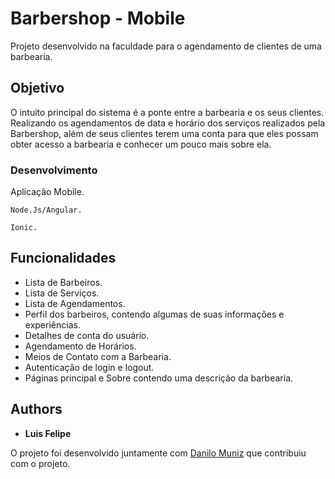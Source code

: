 # Barbershop - Mobile

Projeto desenvolvido na faculdade para o agendamento de clientes de uma barbearia.

## Objetivo

O intuito principal do sistema é a ponte entre a barbearia e os seus clientes. 
Realizando os agendamentos de data e horário dos serviços realizados pela Barbershop, 
além de seus clientes terem uma conta para que eles possam obter acesso a barbearia e conhecer um pouco mais sobre ela.

### Desenvolvimento

Aplicação Mobile.

```
Node.Js/Angular.
```
```
Ionic.
```

## Funcionalidades

* Lista de Barbeiros.
* Lista de Serviços.
* Lista de Agendamentos.
* Perfil dos barbeiros, contendo algumas de suas informações e experiências.
* Detalhes de conta do usuário.
* Agendamento de Horários.
* Meios de Contato com a Barbearia.
* Autenticação de login e logout.
* Páginas principal e Sobre contendo uma descrição da barbearia.


## Authors

* **Luis Felipe**

O projeto foi desenvolvido juntamente com [Danilo Muniz](https://github.com/danilo-muniz) que contribuiu com o projeto.
